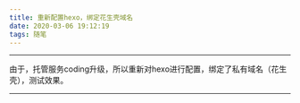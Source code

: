 ```yaml
---
title: 重新配置hexo，绑定花生壳域名
date: 2020-03-06 19:12:19
tags: 随笔
---
```


  

------

由于，托管服务coding升级，所以重新对hexo进行配置，绑定了私有域名（花生壳），测试效果。

------

